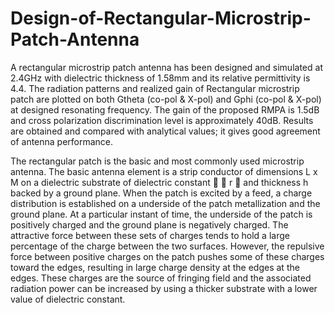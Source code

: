 # Design-of-Rectangular-Microstrip-Patch-Antenna
A rectangular microstrip patch antenna has been designed and simulated at 2.4GHz with dielectric thickness of 1.58mm and its relative permittivity is 4.4. 
The radiation patterns and realized gain of Rectangular microstrip patch are plotted on both Gtheta (co-pol & X-pol) and Gphi (co-pol & X-pol) at designed resonating 
frequency. 
The gain of the proposed RMPA is 1.5dB and cross polarization discrimination level is approximately 40dB. 
Results are obtained and compared with analytical values; it gives good agreement of antenna performance.

The rectangular patch is the basic and most commonly used microstrip antenna. 
The basic antenna element is a strip conductor of dimensions L x M on a dielectric substrate of dielectric constant   r 
and thickness h backed by a ground plane. 
When the patch is excited by a feed, a charge distribution is established on a underside of the patch metallization and the ground plane. 
At a particular instant of time, the underside of the patch is positively charged and the ground plane is negatively charged. 
The attractive force between these sets of charges tends to hold a large percentage of the charge between the two surfaces. 
However, the repulsive force between positive charges on the patch pushes some of these charges toward the edges, 
resulting in large charge density at the edges at the edges. 
These charges are the source of fringing field and the associated radiation power can be increased by using a thicker substrate with a lower value of dielectric constant.
